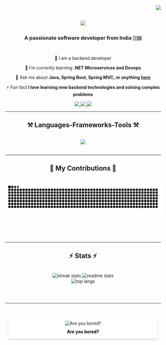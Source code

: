 <img align="right" src="https://visitor-badge.laobi.icu/badge?page_id=Rohitbiradar12.Rohitbiradar12" />

<h1 align="center">
    <img src="https://readme-typing-svg.herokuapp.com/?font=Righteous&size=35&center=true&vCenter=true&width=500&height=70&duration=4000&lines=Hi+There!+👋;+I'm+Rohit+Biradar!;" />
</h1>

<h3 align="center">A passionate software developer from India 🇮🇳</h3>

<br/>

<div align="center">
 
 🔭 I am a backend developer

 🌱 I’m currently learning **.NET Microservices and Devops**

 💬 Ask me about **Java, Spring Boot, Spring MVC, or anything [here](https://github.com/Rohitbiradar12/Rohitbiradar12/issues)**

 ⚡ Fun fact **I love learning new backend technologies and solving complex problems**
</div>

 
<div align="center"> 
  <a href="mailto:rohitbiradar394@gmail.com">
    <img src="https://img.shields.io/badge/Gmail-333333?style=for-the-badge&logo=gmail&logoColor=red" />
  </a>
  <a href="https://www.linkedin.com/in/rohit-biradar-46b53a245/" target="_blank">
    <img src="https://img.shields.io/badge/LinkedIn-0077B5?style=for-the-badge&logo=linkedin&logoColor=white" />
  </a>
  <a href="https://leetcode.com/u/Rohit_394/" target="_blank">
    <img src="https://img.shields.io/badge/LeetCode-FFA116?style=for-the-badge&logo=leetcode&logoColor=black" />
  </a>
</div>


<hr/>

<h2 align="center">⚒️ Languages-Frameworks-Tools ⚒️</h2>
<br/>
<div align="center">
    <img src="https://skillicons.dev/icons?i=java,spring,html,css,javascript,docker,aws,azure,git,github,jenkins,postgresql,mysql,bootstrap,thymeleaf,nodejs,hibernate,nginx,dotnet,cs" /><br>
</div>

<br/>
<hr/>

<div align="center">
  <h2>🐍 My Contributions 🐍</h2>
  <br>
  <img alt="snake eating my contributions" src="https://raw.githubusercontent.com/Rohitbiradar12/Rohitbiradar12/output/github-contribution-grid-snake.svg" />
  
  <br/><br/><br/>
</div>

<hr/>

<h2 align="center">⚡ Stats ⚡</h2>
<br>
<div align=center>
  <img width=390 src="https://github-readme-streak-stats-salesp07.vercel.app/?user=Rohitbiradar12&count_private=true&theme=react&border_radius=10" alt="streak stats"/>
  <img width=390 src="https://github-readme-stats-salesp07.vercel.app/api?username=Rohitbiradar12&count_private=true&show_icons=true&theme=react&rank_icon=github&border_radius=10" alt="readme stats" />
  <br/>
  <img width=325 align="center" src="https://github-readme-stats-salesp07.vercel.app/api/top-langs/?username=Rohitbiradar12&hide=HTML&langs_count=8&layout=compact&theme=react&border_radius=10&size_weight=0.5&count_weight=0.5&exclude_repo=github-readme-stats" alt="top langs" />
</div>

<br/><br/>

<hr/>

<br/>

<div align="center" style="padding: 10px;">
    <a href='https://tictactoerohit1.netlify.app/' target='_blank' style="text-decoration: none;">
        <div style="background-color: white; padding: 15px; border-radius: 5px; text-align: center; box-shadow: 0 2px 5px rgba(0, 0, 0, 0.2); transition: transform 0.3s;">
            <img src='https://github.com/user-attachments/assets/24dea00c-361c-42fc-b3d4-d2ff895da1eb' alt='Are you bored?' style="width: 150px; height: auto;" />
            <div style="color: black; font-weight: bold; margin-top: 10px;">Are you bored?</div>
        </div>
    </a>
</div>


<br/>
